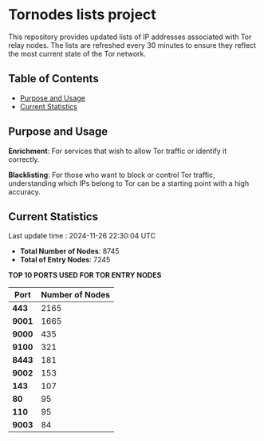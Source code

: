 # Tornodes lists project

This repository provides updated lists of IP addresses associated with Tor relay nodes. The lists are refreshed every 30 minutes to ensure they reflect the most current state of the Tor network.

## Table of Contents

- [Purpose and Usage](#purpose-and-usage)
- [Current Statistics](#current-statistics)


## Purpose and Usage

**Enrichment**: For services that wish to allow Tor traffic or identify it correctly.

**Blacklisting**: For those who want to block or control Tor traffic, understanding which IPs belong to Tor can be a starting point with a high accuracy.

## Current Statistics

Last update time : 2024-11-26 22:30:04 UTC

- **Total Number of Nodes**: 8745
- **Total of Entry Nodes**: 7245

**TOP 10 PORTS USED FOR TOR ENTRY NODES**

| **Port** | **Number of Nodes** |
|------|-----------------|
| **443**   | 2165  |
| **9001**   | 1665  |
| **9000**   | 435  |
| **9100**   | 321  |
| **8443**   | 181  |
| **9002**   | 153  |
| **143**   | 107  |
| **80**   | 95  |
| **110**   | 95  |
| **9003**   | 84  |

